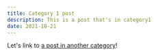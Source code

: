 ```yaml
---
title: Category 1 post
description: This is a post that's in category1
date: 2021-10-21
---
```

Let's link to [a post in another category](../category2/cat2post.md)!
